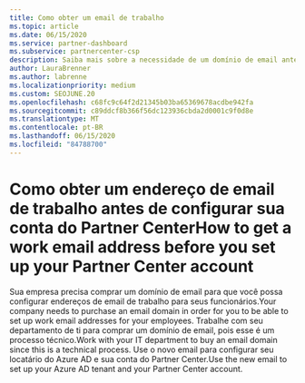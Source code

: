```yaml
---
title: Como obter um email de trabalho
ms.topic: article
ms.date: 06/15/2020
ms.service: partner-dashboard
ms.subservice: partnercenter-csp
description: Saiba mais sobre a necessidade de um domínio de email antes de configurar uma conta do Azure AD no Partner Center. Saiba também como comprar um domínio de email.
author: LauraBrenner
ms.author: labrenne
ms.localizationpriority: medium
ms.custom: SEOJUNE.20
ms.openlocfilehash: c68fc9c64f2d21345b03ba65369678acdbe942fa
ms.sourcegitcommit: c89ddcf8b366f56dc123936cbda2d0001c9f0d8e
ms.translationtype: MT
ms.contentlocale: pt-BR
ms.lasthandoff: 06/15/2020
ms.locfileid: "84788700"
---
```

# <a name="how-to-get-a-work-email-address-before-you-set-up-your-partner-center-account"></a><span data-ttu-id="ca80f-104">Como obter um endereço de email de trabalho antes de configurar sua conta do Partner Center</span><span class="sxs-lookup"><span data-stu-id="ca80f-104">How to get a work email address before you set up your Partner Center account</span></span>

<span data-ttu-id="ca80f-105">Sua empresa precisa comprar um domínio de email para que você possa configurar endereços de email de trabalho para seus funcionários.</span><span class="sxs-lookup"><span data-stu-id="ca80f-105">Your company needs to purchase an email domain in order for you to be able to set up work email addresses for your employees.</span></span> <span data-ttu-id="ca80f-106">Trabalhe com seu departamento de ti para comprar um domínio de email, pois esse é um processo técnico.</span><span class="sxs-lookup"><span data-stu-id="ca80f-106">Work with your IT department to buy an email domain since this is a technical process.</span></span> <span data-ttu-id="ca80f-107">Use o novo email para configurar seu locatário do Azure AD e sua conta do Partner Center.</span><span class="sxs-lookup"><span data-stu-id="ca80f-107">Use the new email to set up your Azure AD tenant and your Partner Center account.</span></span>
